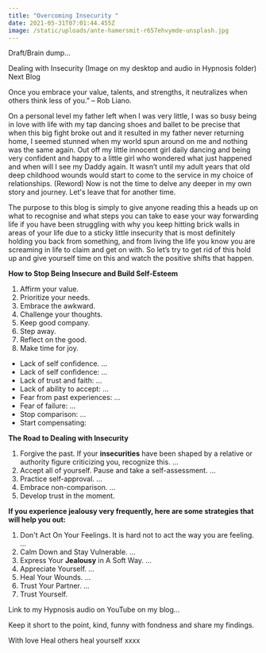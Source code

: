 ```yaml
---
title: "Overcoming Insecurity "
date: 2021-05-31T07:01:44.455Z
image: /static/uploads/ante-hamersmit-r657ehvymde-unsplash.jpg
---
```

Draft/Brain dump...

Dealing with Insecurity (Image on my desktop and audio in Hypnosis folder) Next Blog 





Once you embrace your value, talents, and strengths, it neutralizes when others think less of you.” – Rob Liano.



On a personal level my father left when I was very little, I was so busy being in love with life with my tap dancing shoes and ballet to be precise that when this big fight broke out and it resulted in my father never returning home, I seemed stunned when my world spun around on me and nothing was the same again. Out off my little innocent girl daily dancing and being very confident and happy to a little girl who wondered what just happened and when will I see my Daddy again. It wasn’t until my adult years that old deep childhood wounds would start to come to the service in my choice of relationships. (Reword) Now is not the time to delve any deeper in my own story and journey. Let's leave that for another time.



The purpose to this blog is simply to give anyone reading this a heads up on what to recognise and what steps you can take to ease your way forwarding life if you have been struggling with why you keep hitting brick walls in areas of your life due to a sticky little insecurity that is most definitely holding you back from something, and from living the life you know you are screaming in life to claim and get on with. So let’s try to get rid of this hold up and give yourself time on this and watch the positive shifts that happen. 



**How to Stop Being Insecure and Build Self-Esteem**

1. Affirm your value.
2. Prioritize your needs.
3. Embrace the awkward.
4. Challenge your thoughts.
5. Keep good company.
6. Step away.
7. Reflect on the good.
8. Make time for joy.





* Lack of self confidence. ...
* Lack of self confidence: ...
* Lack of trust and faith: ...
* Lack of ability to accept: ...
* Fear from past experiences: ...
* Fear of failure: ...
* Stop comparison: ...
* Start compensating:





**The Road to Dealing with Insecurity**

1. Forgive the past. If your **insecurities** have been shaped by a relative or authority figure criticizing you, recognize this. ...
2. Accept all of yourself. Pause and take a self-assessment. ...
3. Practice self-approval. ...
4. Embrace non-comparison. ...
5. Develop trust in the moment.





**If you experience jealousy very frequently, here are some strategies that will help you out:**

1. Don't Act On Your Feelings. It is hard not to act the way you are feeling. ...
2. Calm Down and Stay Vulnerable. ...
3. Express Your **Jealousy** in A Soft Way. ...
4. Appreciate Yourself. ...
5. Heal Your Wounds. ...
6. Trust Your Partner. ...
7. Trust Yourself.





Link to my Hypnosis audio on YouTube on my blog… 



Keep it short to the point, kind, funny with fondness and share my findings. 



With love Heal others heal yourself xxxx